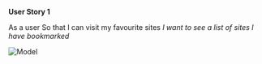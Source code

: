 **User Story 1**

As a user
So that I can visit my favourite sites
_I want to see a list of sites I have bookmarked_

![Model](https://raw.githubusercontent.com/makersacademy/course/main/bookmark_manager/images/bookmark_manager_1.png?token=AUVUVTA6AUG7VZXWR6P24X3BDJUMW)